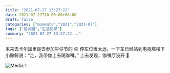 ```yaml
---
title: "2021-07-27 13:27:22"
date: 2021-07-27T10:00:00+08:00
draft: false
categories: ["moments","2021","2021-07"]
tags: ["朋友圈","生活记录"]
summary: "2021-07-27 13:27:22..."
---
```


本来去卡尔加里是去参加牛仔节的 🙃
停车位置太远，一下车已经站到电视塔楼下
小鲸鲸说：“走，我带你上去喝咖啡。”
上去发现，咖啡厅没开 🥲

![Media 1](/Moments/photos/2021-07-27/202107271327220.jpg)

